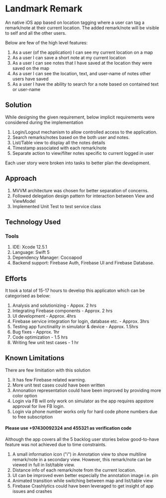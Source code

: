 #  Landmark Remark 

An native iOS app based on location tagging where a user can tag a remark/note at their current location. The added remark/note will be visible to self and all the other users. 

Below are few of the high level features:

1. As a user (of the application) I can see my current location on a map 
2. As a user I can save a short note at my current location
3. As a user I can see notes that I have saved at the location they were saved on the map
4. As a user I can see the location, text, and user-name of notes other users have saved
5. As a user I have the ability to search for a note based on contained text or user-name

## Solution

While designing the given requirement, below implicit requirements were considered during the implementation 
1. Login/Logout mechanism to allow controlled access to the application.
2. Search remarks/notes based on the both user and notes.
3. List/Table view to display all the notes details
4. Timestamp associated with each remark/note
5. Separate action to view/filter notes specific to current logged in user

Each user story were broken into tasks to better plan the development. 

## Approach
1. MVVM architecture was chosen for better separation of concerns.
2. Followed delegation design pattern for interaction between View and ViewModel
3. Implemented Unit Test to test service class

## Technology Used
 ### Tools
 1. IDE: Xcode 12.5.1
 2. Language: Swift 5
 3. Dependency Manager: Cocoapod
 4. Backend support: Firebase Auth, Firebase UI and Firebase Database.

## Efforts
It took a total of 15-17 hours to develop this applicaton which can be categorised as below:
1. Analysis and solutionizing - Appox. 2 hrs
2. Integrating Firebase components - Approx. 2 hrs
3. UI development - Approx. 4hrs
4. Firebase service integration for login, database etc. - Approx. 3hrs
5. Testing app functinality in simulator & device - Approx. 1.5hrs
6. Bug fixes - Approx. 1hr 
7. Code optimization - 1.5 hrs
8. Writing few unit test cases - 1 hr

## Known Limitations

There are few limitiation with this solution
1. It has few Firebase related warning.
2. More unit test cases could have been written
3. Annonation representation could have been improved by providing more color option 
4. Login via FB will only work on simulator as the app requires appstore approval for live FB login.
5. Login via phone number works only for hard code phone numbers due to free subscription
#### Please use +97430092324 and 455321 as verification code 

Although the app covers all the 5 backlog user stories below good-to-have feature was not achieved due to time constraints.
1. A small information icon ("i") in Annotation view to show multiline remark/note in a secondary view. However, this remark/note can be viewed in full in list/table view.
2. Distance info of each remark/note from the current location.
3. UI can be improved even better especially the annotation image i.e. pin
4. Animated transition while switching between map and list/table view 
5. Firebase Crashlytics could have been leveraged to get insight of app issues and crashes


    

